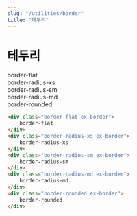 ```yaml
---
slug: "/utilities/border"
title: "테두리"
---
```


# 테두리

<div class="card">
<div class="card-body">
<div class="border-flat ex-border">
	border-flat
</div>
<div class="border-radius-xs ex-border">
	border-radius-xs
</div>
<div class="border-radius-sm ex-border">
	border-radius-sm
</div>
<div class="border-radius-md ex-border">
	border-radius-md
</div>
<div class="border-rounded ex-border">
	border-rounded
</div>

```html
<div class="border-flat ex-border">
	border-flat
</div>
<div class="border-radius-xs ex-border">
	border-radius-xs
</div>
<div class="border-radius-sm ex-border">
	border-radius-sm
</div>
<div class="border-radius-md ex-border">
	border-radius-md
</div>
<div class="border-rounded ex-border">
	border-rounded
</div>
```
</div>
</div>
